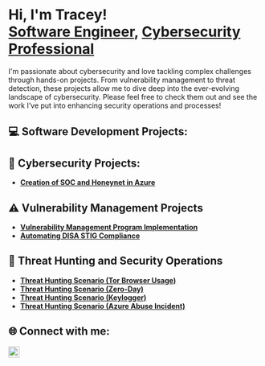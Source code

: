 <h1>Hi, I'm Tracey! <br/><a href="https://github.com/tleanne1">Software Engineer</a>, <a href="https://www.linkedin.com/in/tleanne/">Cybersecurity Professional</a> </h1>
I'm passionate about cybersecurity and love tackling complex challenges through hands-on projects. From vulnerability management to threat detection, these projects allow me to dive deep into the ever-evolving landscape of cybersecurity. Please feel free to check them out and see the work I’ve put into enhancing security operations and processes!

## 💻 Software Development Projects:

## 🔐 Cybersecurity Projects:

- **[Creation of SOC and Honeynet in Azure](https://github.com/tleanne1/Cloud-SOC)**
  
## ⚠️ Vulnerability Management Projects

- **[Vulnerability Management Program Implementation](https://github.com/tleanne1/vulnerability-management-program/tree/main)**
- **[Automating DISA STIG Compliance](https://github.com/tleanne1/STIGS-PowerShell-Scripts)**
<!--- - **[Programmatic Vulnerability Remediations (PowerShell and BASH)](https://github.com/joshcybertest/programmatic-vulnerability-remediations)** --->

## 🚨 Threat Hunting and Security Operations

- **[Threat Hunting Scenario (Tor Browser Usage)](https://github.com/tleanne1/threat-hunting-scenario-tor/tree/main)**
- **[Threat Hunting Scenario (Zero-Day)](https://github.com/tleanne1/threat-hunting-scenario-zero-day)**
- **[Threat Hunting Scenario (Keylogger)](https://github.com/tleanne1/threat-hunting-scenario-keylogger)**
- **[Threat Hunting Scenario (Azure Abuse Incident)](https://github.com/tleanne1/threat-hunting-Azure-Abuse-Incident)**

<h2>🌐 Connect with me:</h2>

[<img align="left" alt="TraceyBuentello | LinkedIn" width="22px" src="https://cdn.jsdelivr.net/npm/simple-icons@v3/icons/linkedin.svg" />][linkedin]

[linkedin]: https://www.linkedin.com/in/tleanne/
